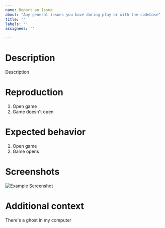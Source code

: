 ```yaml
---
name: Report an Issue
about: "Any general issues you have during play or with the codebase"
title: ''
labels: ''
assignees: ''

---
```


<!--
This is a loose format, write this however you need to
Remove these comments before submitting
-->

# Description
<!--
Explain your issue in detail
Issues without proper explanation are liable to be closed by maintainers
-->

Description

# Reproduction
<!--
Include the steps to reproduce if applicable
Try to be as descriptive as possible
-->

1. Open game
2. Game doesn't open

# Expected behavior
<!--
What should happen?
Why might this not be happening? / Possible solutions  (if you know)
-->

1. Open game
2. Game opens

# Screenshots
<!--
If applicable, add screenshots to help explain your problem
A video of the reproduction would also be useful
-->

![Example Screenshot](https://example.com/thisimageisntreal.png)

# Additional context
<!--
Add any other context about the problem here
Anything you think is related to the issue
-->

There's a ghost in my computer
